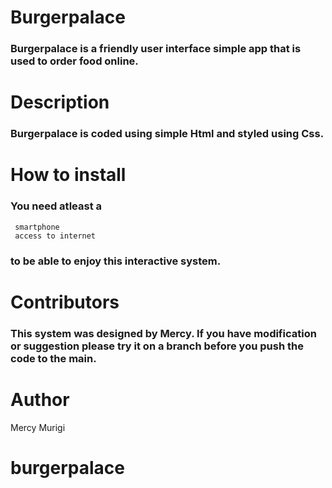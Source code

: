 # Burgerpalace
### Burgerpalace is a friendly user interface simple app that is used to order food online.

# Description
### Burgerpalace is coded using simple Html and styled using Css.

# How to install
### You need atleast a 
     smartphone
     access to internet
### to be able to enjoy this interactive system.


# Contributors
### This system was designed by Mercy. If you have modification or suggestion please try it on a branch before you push the code to the main.

# Author
Mercy Murigi

# burgerpalace

